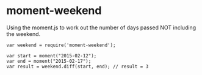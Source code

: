 moment-weekend
==============

Using the moment.js to work out the number of days passed NOT including the weekend.

```
var weekend = require('moment-weekend');

var start = moment("2015-02-12");
var end = moment("2015-02-17");
var result = weekend.diff(start, end); // result = 3
```
